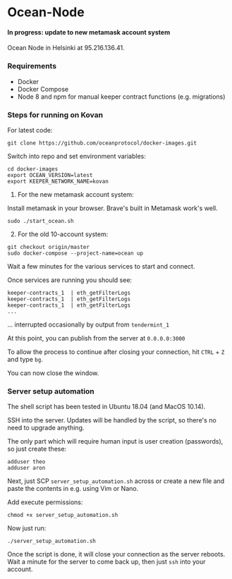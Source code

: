 # Ocean-Node
#### In progress: update to new metamask account system

Ocean Node in Helsinki at 95.216.136.41.

### Requirements
- Docker
- Docker Compose
- Node 8 and npm for manual keeper contract functions (e.g. migrations)


### Steps for running on Kovan

For latest code:
```
git clone https://github.com/oceanprotocol/docker-images.git
```

Switch into repo and set environment variables:
```
cd docker-images
export OCEAN_VERSION=latest
export KEEPER_NETWORK_NAME=kovan
```

1. For the new metamask account system:

Install metamask in your browser. Brave's built in Metamask work's well.
```
sudo ./start_ocean.sh
```

2. For the old 10-account system:
```
git checkout origin/master
sudo docker-compose --project-name=ocean up
```

Wait a few minutes for the various services to start and connect.

Once services are running you should see:
```
keeper-contracts_1  | eth_getFilterLogs
keeper-contracts_1  | eth_getFilterLogs
keeper-contracts_1  | eth_getFilterLogs
...
```
... interrupted occasionally by output from `tendermint_1`

At this point, you can publish from the server at `0.0.0.0:3000`


To allow the process to continue after closing your connection, hit `CTRL` + `Z` and type `bg`.

You can now close the window.

### Server setup automation

The shell script has been tested in Ubuntu 18.04 (and MacOS 10.14).

SSH into the server. Updates will be handled by the script, so there's no need to upgrade anything.

The only part which will require human input is user creation (passwords), so just create these:
```
adduser theo
adduser aron
```

Next, just SCP `server_setup_automation.sh` across or create a new file and paste the contents in e.g. using Vim or Nano.

Add execute permissions:
```
chmod +x server_setup_automation.sh
```

Now just run:
```
./server_setup_automation.sh
```

Once the script is done, it will close your connection as the server reboots. Wait a minute for the server to come back up, then just `ssh` into your account.
